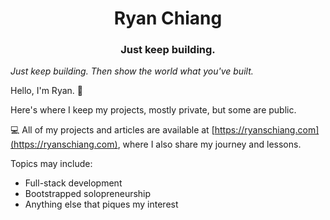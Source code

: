 <h1 align="center">Ryan Chiang</h1>
<h3 align="center">Just keep building.</h3>

*Just keep building. Then show the world what you've built.*

Hello, I'm Ryan. 👋

Here's where I keep my projects, mostly private, but some are public.

💻 All of my projects and articles are available at [https://ryanschiang.com](https://ryanschiang.com), where I also share my journey and lessons.

Topics may include:

- Full-stack development
- Bootstrapped solopreneurship
- Anything else that piques my interest

<p align="left">
</p>


